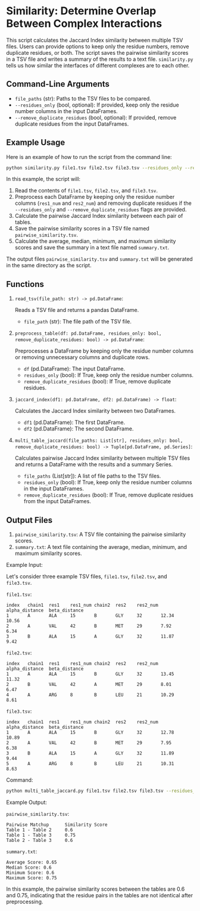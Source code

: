 # Similarity: Determine Overlap Between Complex Interactions

This script calculates the Jaccard Index similarity between multiple TSV files. Users can provide options to keep only the residue numbers, remove duplicate residues, or both. The script saves the pairwise similarity scores in a TSV file and writes a summary of the results to a text file. `similarity.py` tells us how similar the interfaces of different complexes are to each other.

## Command-Line Arguments

* `file_paths` (str): Paths to the TSV files to be compared.
* `--residues_only` (bool, optional): If provided, keep only the residue number columns in the input DataFrames.
* `--remove_duplicate_residues` (bool, optional): If provided, remove duplicate residues from the input DataFrames.

## Example Usage

Here is an example of how to run the script from the command line:

```bash
python similarity.py file1.tsv file2.tsv file3.tsv --residues_only --remove_duplicate_residues
```

In this example, the script will:

1. Read the contents of `file1.tsv`, `file2.tsv`, and `file3.tsv`.
2. Preprocess each DataFrame by keeping only the residue number columns (`res1_num` and `res2_num`) and removing duplicate residues if the `--residues_only` and `--remove_duplicate_residues` flags are provided.
3. Calculate the pairwise Jaccard Index similarity between each pair of tables.
4. Save the pairwise similarity scores in a TSV file named `pairwise_similarity.tsv`.
5. Calculate the average, median, minimum, and maximum similarity scores and save the summary in a text file named `summary.txt`.

The output files `pairwise_similarity.tsv` and `summary.txt` will be generated in the same directory as the script.

## Functions

1. `read_tsv(file_path: str) -> pd.DataFrame`:

   Reads a TSV file and returns a pandas DataFrame.
   
   * `file_path` (str): The file path of the TSV file.

2. `preprocess_table(df: pd.DataFrame, residues_only: bool, remove_duplicate_residues: bool) -> pd.DataFrame`:

   Preprocesses a DataFrame by keeping only the residue number columns or removing unnecessary columns and duplicate rows.
   
   * `df` (pd.DataFrame): The input DataFrame.
   * `residues_only` (bool): If True, keep only the residue number columns.
   * `remove_duplicate_residues` (bool): If True, remove duplicate residues.

3. `jaccard_index(df1: pd.DataFrame, df2: pd.DataFrame) -> float`:

   Calculates the Jaccard Index similarity between two DataFrames.
   
   * `df1` (pd.DataFrame): The first DataFrame.
   * `df2` (pd.DataFrame): The second DataFrame.

4. `multi_table_jaccard(file_paths: List[str], residues_only: bool, remove_duplicate_residues: bool) -> Tuple[pd.DataFrame, pd.Series]`:

   Calculates pairwise Jaccard Index similarity between multiple TSV files and returns a DataFrame with the results and a summary Series.
   
   * `file_paths` (List[str]): A list of file paths to the TSV files.
   * `residues_only` (bool): If True, keep only the residue number columns in the input DataFrames.
   * `remove_duplicate_residues` (bool): If True, remove duplicate residues from the input DataFrames.

## Output Files

1. `pairwise_similarity.tsv`: A TSV file containing the pairwise similarity scores.
2. `summary.txt`: A text file containing the average, median, minimum, and maximum similarity scores.

Example Input:

Let's consider three example TSV files, `file1.tsv`, `file2.tsv`, and `file3.tsv`.

`file1.tsv`:

```
index   chain1  res1    res1_num chain2  res2    res2_num alpha_distance  beta_distance
1       A       ALA     15       B       GLY     32       12.34           10.56
2       A       VAL     42       B       MET     29       7.92            6.34
3       B       ALA     15       A       GLY     32       11.87           9.42
```

`file2.tsv`:

```
index   chain1  res1    res1_num chain2  res2    res2_num alpha_distance  beta_distance
1       A       ALA     15       B       GLY     32       13.45           11.32
2       B       VAL     42       A       MET     29       8.01            6.47
4       A       ARG     8        B       LEU     21       10.29           8.61
```

`file3.tsv`:

```
index   chain1  res1    res1_num chain2  res2    res2_num alpha_distance  beta_distance
1       A       ALA     15       B       GLY     32       12.78           10.89
2       A       VAL     42       B       MET     29       7.95            6.38
3       B       ALA     15       A       GLY     32       11.89           9.44
5       A       ARG     8        B       LEU     21       10.31           8.63
```

Command:

```bash
python multi_table_jaccard.py file1.tsv file2.tsv file3.tsv --residues_only --remove_duplicate_residues
```

Example Output:

`pairwise_similarity.tsv`:

```
Pairwise Matchup      Similarity Score
Table 1 - Table 2     0.6
Table 1 - Table 3     0.75
Table 2 - Table 3     0.6
```

`summary.txt`:

```
Average Score: 0.65
Median Score: 0.6
Minimum Score: 0.6
Maximum Score: 0.75
```

In this example, the pairwise similarity scores between the tables are 0.6 and 0.75, indicating that the residue pairs in the tables are not identical after preprocessing.